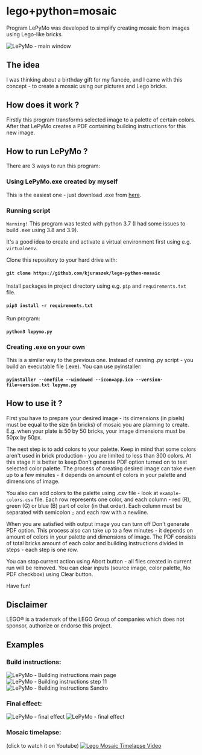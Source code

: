 # lego+python=mosaic
 Program LePyMo was developed to simplify creating mosaic from images using Lego-like bricks.

 ![LePyMo - main window](./img/lepymo-main-window.jpg "LePyMo - main window")
## The idea
 I was thinking about a birthday gift for my fiancée, and I came with this concept - to create a mosaic using our pictures and Lego bricks.

## How does it work ?
 Firstly this program transforms selected image to a palette of certain colors. 
 After that LePyMo creates a PDF containing building instructions for this new image.

## How to run LePyMo ?
 There are 3 ways to run this program:

### Using LePyMo.exe created by myself
 This is the easiest one - just download .exe from [here](https://kjuraszek.pl/lego-python-mosaic/).

### Running script
 `Warning!` This program was tested with python 3.7 (I had some issues to build .exe using 3.8 and 3.9).
 
 It's a good idea to create and activate a virtual environment first using e.g. `virtualnenv`.

 Clone this repository to your hard drive with:
 #### `git clone https://github.com/kjuraszek/lego-python-mosaic`

 Install packages in project directory using e.g. `pip` and `requirements.txt` file.
 #### `pip3 install -r requirements.txt`

 Run program:
 #### `python3 lepymo.py`

### Creating .exe on your own
 This is a similar way to the previous one. Instead of running .py script - you build an executable file (.exe).
 You can use pyinstaller:
 #### `pyinstaller --onefile --windowed --icon=app.ico --version-file=version.txt lepymo.py`

## How to use it ?

First you have to prepare your desired image - its dimensions (in pixels) must be equal to 
the size (in bricks) of mosaic you are planning to create. E.g. when your plate is 50 by 50 
bricks, your image dimensions must be 50px by 50px. 

The next step is to add colors to your palette. Keep in mind that some colors aren't used in brick production - you are limited to less 
than 300 colors. At this stage it is better to keep Don't generate PDF option turned on to test 
selected color palette. The process of creating desired image can take even up to a few minutes - 
it depends on amount of colors in your palette and dimensions of image. 

You also can add colors to the palette using .csv file - look at `example-colors.csv` file. Each row represents one color, and each column - red (R), green (G) or blue (B) part of color (in that order). Each column must be separated with semicolon `;` and each row with a newline.

When you are satisfied with output image you can turn off Don't generate PDF option. This process also can take up to a
few minutes - it depends on amount of colors in your palette and dimensions of image. The PDF 
consists of total bricks amount of each color and building instructions divided in steps - each 
step is one row.

You can stop current action using Abort button - all files created in current run will be removed. You can clear inputs (source image, color palette, No PDF checkbox) using Clear button.

Have fun!


## Disclaimer
 LEGO® is a trademark of the LEGO Group of companies which does not sponsor, authorize or endorse this project.

 ## Examples
 ### Build instructions:
 ![LePyMo - Building instructions main page](./img/lepymo-1.jpg "LePyMo - Building instructions main page")
 ![LePyMo - Building instructions step 11](./img/lepymo-2.jpg "LePyMo - Building instructions step 11")
 ![LePyMo - Building instructions Sandro](./img/lepymo-5.jpg "LePyMo - Building instructions Sandro")
 ### Final effect:
![LePyMo - final effect](./img/lepymo-6.jpg "LePyMo - final effect")
![LePyMo - final effect](./img/lepymo-3.jpg "LePyMo - final effect")
 ### Mosaic timelapse:
(click to watch it on Youtube)
[![Lego Mosaic Timelapse Video](./img/lepymo-4.jpg "Lego Mosaic Timelapse Video")](https://youtu.be/oBODOYErHhU)
